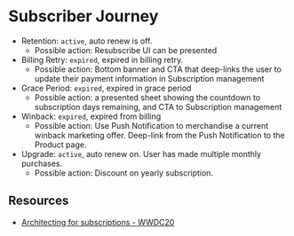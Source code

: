# Subscriber Journey 

* Retention: `active`, auto renew is off.
  * Possible action: Resubscribe UI can be presented
* Billing Retry:  `expired`, expired in billing retry. 
  * Possible action: Bottom banner and CTA that deep-links the user to update their payment information in Subscription management
* Grace Period: `expired`, expired in grace period
  * Possible action: a presented sheet showing the countdown to subscription days remaining, and CTA to Subscription management
* Winback: `expired`, expired from billing
  * Possible action: Use Push Notification to merchandise a current winback marketing offer. Deep-link from the Push Notification to the Product page.
* Upgrade: `active`, auto renew on. User has made multiple monthly purchases. 
  * Possible action: Discount on yearly subscription.


## Resources 

* [Architecting for subscriptions - WWDC20](https://developer.apple.com/videos/play/wwdc2020/10671/)

